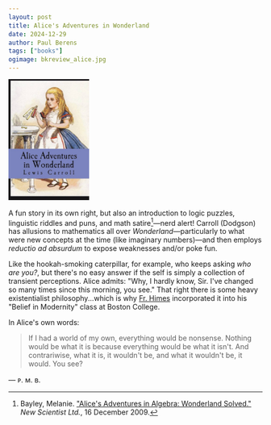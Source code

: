 ```yaml
---
layout: post
title: Alice's Adventures in Wonderland
date: 2024-12-29
author: Paul Berens
tags: ["books"]
ogimage: bkreview_alice.jpg
---
```

<img src="/assets/og/bkreview_alice.jpg" alt="Alice's Adventures in Wonderland by Lewis Carroll" style="width: 160px; height: auto;" />

A fun story in its own right, but also an introduction to logic puzzles, linguistic riddles and puns, and math satire[^1]—nerd alert! Carroll (Dodgson) has allusions to mathematics all over *Wonderland*—particularly to what were new concepts at the time (like imaginary numbers)—and then employs *reductio ad absurdum* to expose weaknesses and/or poke fun.

[^1]: Bayley, Melanie. ["Alice's Adventures in Algebra: Wonderland Solved."](https://www.newscientist.com/article/mg20427391-600-alices-adventures-in-algebra-wonderland-solved/) *New Scientist Ltd.*, 16 December 2009.

Like the hookah-smoking caterpillar, for example, who keeps asking *who are you?*, but there's no easy answer if the self is simply a collection of transient perceptions. Alice admits: "Why, I hardly know, Sir. I've changed so many times since this morning, you see." That right there is some heavy existentialist philosophy...which is why [Fr. Himes](/frhimes) incorporated it into his "Belief in Modernity" class at Boston College.

In Alice's own words:

> If I had a world of my own, everything would be nonsense. Nothing would be what it is because everything would be what it isn't. And contrariwise, what it is, it wouldn't be, and what it wouldn't be, it would. You see?

— ᴘ. ᴍ. ʙ.